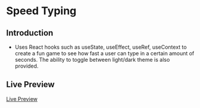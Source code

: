 # Speed Typing 

## Introduction
- Uses React hooks such as useState, useEffect, useRef, useContext to create a fun game to see how fast a user can type in a certain amount of seconds. The ability to toggle between light/dark theme is also provided.

## Live Preview <br>
[Live Preview](https://maryum.dev/speedtyping/)